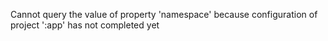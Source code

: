 Cannot query the value of property 'namespace' because configuration of project ':app' has not completed yet
